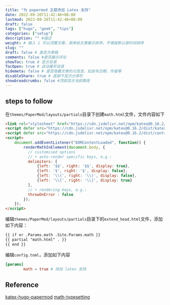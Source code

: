 ```yaml
---
title: "为 papermod 主题添加 Latex 支持"
date: 2022-09-26T11:42:46+08:00
lastmod: 2022-09-26T11:42:46+08:00
draft: false
tags: ["hugo", "geek", "tips"]
categories: ["setup"]
description: "" #描述
weight: # 输入 1 可以顶置文章，用来给文章展示排序，不填就默认按时间排序
slug: ""
draft: false # 是否为草稿
comments: false #是否展示评论
showToc: true # 显示目录
TocOpen: true # 自动展开目录
hidemeta: false # 是否隐藏文章的元信息，如发布日期、作者等
disableShare: true # 底部不显示分享栏
showbreadcrumbs: false #顶部显示当前路径
---
```


## steps to follow
在`themes/PaperMod/layouts/partials`目录下创建`math.html`文件，文件内容如下
```html
<link rel="stylesheet" href="https://cdn.jsdelivr.net/npm/katex@0.16.2/dist/katex.min.css" integrity="sha384-bYdxxUwYipFNohQlHt0bjN/LCpueqWz13HufFEV1SUatKs1cm4L6fFgCi1jT643X" crossorigin="anonymous">
<script defer src="https://cdn.jsdelivr.net/npm/katex@0.16.2/dist/katex.min.js" integrity="sha384-Qsn9KnoKISj6dI8g7p1HBlNpVx0I8p1SvlwOldgi3IorMle61nQy4zEahWYtljaz" crossorigin="anonymous"></script>
<script defer src="https://cdn.jsdelivr.net/npm/katex@0.16.2/dist/contrib/auto-render.min.js" integrity="sha384-+VBxd3r6XgURycqtZ117nYw44OOcIax56Z4dCRWbxyPt0Koah1uHoK0o4+/RRE05" crossorigin="anonymous"></script>
<script>
    document.addEventListener("DOMContentLoaded", function() {
        renderMathInElement(document.body, {
          // customised options
          // • auto-render specific keys, e.g.:
          delimiters: [
              {left: '$$', right: '$$', display: true},
              {left: '$', right: '$', display: false},
              {left: '\\(', right: '\\)', display: false},
              {left: '\\[', right: '\\]', display: true}
          ],
          // • rendering keys, e.g.:
          throwOnError : false
        });
    });
</script>
```

编辑`themes/PaperMod/layouts/partials`目录下的`extend_head.html`文件，添加如下内容：
```html
{{ if or .Params.math .Site.Params.math }}
{{ partial "math.html" . }}
{{ end }}
```

编辑`config.toml`，添加如下内容
```toml
[params]
        math = true # 添加 latex 支持
```

## Reference
[katex-hugo-papermod](https://rkilingr.me/posts/katex-hugo/)
[math-typesetting](https://adityatelange.github.io/hugo-PaperMod/posts/math-typesetting/)



